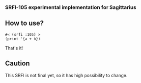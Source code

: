 ### SRFI-105 experimental implementation for Sagittarius

## How to use?

    #< (srfi :105) >
    (print '{a + b})

That's it!

## Caution

This SRFI is not final yet, so it has high possibility to change.
